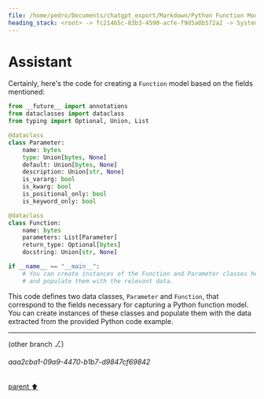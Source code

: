 ```yaml
---
file: /home/pedro/Documents/chatgpt_export/Markdown/Python Function Model Fields.md
heading_stack: <root> -> fc21465c-83b3-4590-acfe-f9d5a0b572a2 -> System -> cb3c4449-2fc8-4ce1-92fe-9a4f04da2133 -> System -> aaa21556-5253-4a46-a033-9f889d8f4fe6 -> User -> d61e28b4-86e0-47ae-a9f7-3ac02d241d40 -> Assistant -> aaa23a57-506a-4481-9176-60c22bd16ebf -> User -> 80d1fe06-a661-4cfe-834d-cc0c0f73ed70 -> Assistant
---
```

# Assistant

Certainly, here's the code for creating a `Function` model based on the fields mentioned:

```python
from __future__ import annotations
from dataclasses import dataclass
from typing import Optional, Union, List

@dataclass
class Parameter:
    name: bytes
    type: Union[bytes, None]
    default: Union[bytes, None]
    description: Union[str, None]
    is_vararg: bool
    is_kwarg: bool
    is_positional_only: bool
    is_keyword_only: bool

@dataclass
class Function:
    name: bytes
    parameters: List[Parameter]
    return_type: Optional[bytes]
    docstring: Union[str, None]

if __name__ == "__main__":
    # You can create instances of the Function and Parameter classes here
    # and populate them with the relevant data.
```

This code defines two data classes, `Parameter` and `Function`, that correspond to the fields necessary for capturing a Python function model. You can create instances of these classes and populate them with the data extracted from the provided Python code example.

---

(other branch ⎇)
###### aaa2cba1-09a9-4470-b1b7-d9847cf69842
[parent ⬆️](#d61e28b4-86e0-47ae-a9f7-3ac02d241d40)
